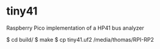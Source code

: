 # tiny41
Raspberry Pico implementation of a HP41 bus analyzer

 $ cd build/
 $ make
 $ cp tiny41.uf2 /media/thomas/RPI-RP2